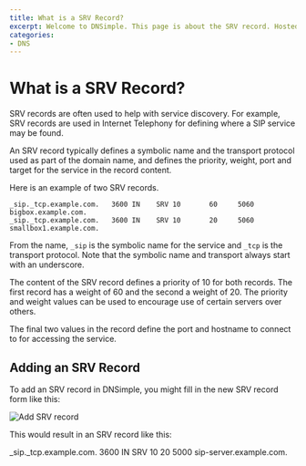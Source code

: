 ```yaml
---
title: What is a SRV Record?
excerpt: Welcome to DNSimple. This page is about the SRV record. Hosted DNS has never been this easy.
categories:
- DNS
---
```


# What is a SRV Record?

SRV records are often used to help with service discovery. For example, SRV records are used in Internet Telephony for defining where a SIP service may be found.

An SRV record typically defines a symbolic name and the transport protocol used as part of the domain name, and defines the priority, weight, port and target for the service in the record content.

Here is an example of two SRV records.

    _sip._tcp.example.com.   3600 IN    SRV 10       60     5060 bigbox.example.com.
    _sip._tcp.example.com.   3600 IN    SRV 10       20     5060 smallbox1.example.com.

From the name, `_sip` is the symbolic name for the service and `_tcp` is the transport protocol. Note that the symbolic name and transport always start with an underscore.

The content of the SRV record defines a priority of 10 for both records. The first record has a weight of 60 and the second a weight of 20. The priority and weight values can be used to encourage use of certain servers over others.

The final two values in the record define the port and hostname to connect to for accessing the service.

## Adding an SRV Record

To add an SRV record in DNSimple, you might fill in the new SRV record form like this:

![Add SRV record](/files/srv-record.png)

This would result in an SRV record like this:

   _sip._tcp.example.com. 3600	IN	SRV	10 20 5000 sip-server.example.com.

